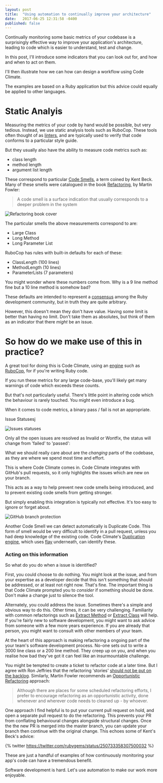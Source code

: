 ```yaml
---
layout: post
title:  "Using automation to continually improve your architecture"
date:   2017-06-25 12:31:58 -0400
published: false
---
```

Continually monitoring some basic metrics of your codebase is a surprisingly effective way to improve your application's architecture, leading to code which is easier to understand, test and change.

In this post, I'll introduce some indicators that you can look out for, and how and when to act on them.

I'll then illustrate how we can how can design a workflow using Code Climate.

The examples are based on a Ruby application but this advice could equally be applied to other languages.

# Static Analyis

Measuring the metrics of your code by hand would be possible, but very tedious.
Instead, we use static analysis tools such as RuboCop.
These tools often thought of as [linters](https://en.wikipedia.org/wiki/Lint_(software)), and are typically used to verify that code conforms to a particular style guide.

But they usually also have the ability to measure code metrics such as:

* class length
* method length
* argument list length

These correspond to particular [Code Smells](https://martinfowler.com/bliki/CodeSmell.html), a term coined by Kent Beck.
Many of these smells were catalogued in the book [Refactoring](https://martinfowler.com/books/refactoring.html), by Martin Fowler:

> A code smell is a surface indication that usually corresponds to a deeper problem in the system

![Refactoring book cover](/assets/images/refactoring.jpg)

The particular smells the above measurements correspond to are:

* Large Class
* Long Method
* Long Parameter List

RuboCop has rules with built-in defaults for each of these:

* ClassLength (100 lines)
* MethodLength (10 lines)
* ParameterLists (7 parameters)

You might wonder where these numbers come from.
Why is a 9 line method fine but a 10 line method is somehow bad?

These defaults are intended to represent a [consensus](https://github.com/bbatsov/ruby-style-guide) among the Ruby development community, but in truth they are quite arbitrary.

However, this doesn't mean they don't have value.
Having _some_ limit is better than having no limit.
Don't take them as absolutes, but think of them as an indicator that there *might* be an issue.

# So how do we make use of this in practice?

A great tool for doing this is Code Climate, using an [engine] such as [RuboCop](https://github.com/bbatsov/rubocop), for if you're writing Ruby code.

If you run these metrics for any large code-base, you'll likely get many warnings of code which exceeds these counts.

But that's not particularly useful.
There's little point in altering code which the behaviour is rarely touched.
You might even introduce a bug.

When it comes to code metrics, a binary pass / fail is not an appropriate.


Issue Statusesj

![Issues statuses](https://codeclimate.com/files/58c179ae33909a3e7800244d)

Only all the open issues are resolved as Invalid or Wontfix, the status will
change from 'failed' to 'passed':

What we should really care about are the *changing* parts of the codebase, as they are where we spend most time and effort.

This is where Code Climate comes in.
Code Climate integrates with GitHub's pull requests, so it only highlights the issues which are new on your branch.

This acts as a way to help prevent new code smells being introduced, and to prevent existing code smells from getting stronger.

But simply enabling this integration is typically not effective.
It's too easy to ignore or forget about.

![GitHub branch protection](/assets/images/branch-protection.png)

Another Code Smell we can detect automatically is Duplicate Code.
This form of smell would be very difficult to identify in a pull request, unless you had deep knowledge of the existing code.
Code Climate's [Duplication engine](codeclimate-duplicatio), which uses [flay](https://github.com/seattlerb/flay) underneath, can identify these.

### Acting on this information

So what do you do when a issue is identified?

First, you could choose to do nothing.
You might look at the issue, and from your expertise as a developer decide that this isn't something that should be addressed, or at least not right now.
That's fine.
The important thing is that Code Climate prompted you to *consider* if something should be done.
Don't make a change just to silence the tool.

Alternately, you could address the issue.
Sometimes there's a simple and obvious way to do this.
Other times, it can be very challenging.
Familiarity with common refactorings such as [Extract Method](https://refactoring.com/catalog/extractMethod.html) or [Extract Class](https://refactoring.com/catalog/extractClass.html) will help.
If you're fairly new to software development, you might want to ask advice from someone with a few more years experience.
If you are already that person, you might want to consult with other members of your team.

At the heart of this approach is making refactoring a ongoing part of the your team's software development process.
No-one sets out to write a 3000 line class or a 200 line method.
They creep up on you, and when you realise how bad they've got it can feel like an insurmountable challenge.

You might be tempted to create a ticket to refactor code at a later time.
But I agree with Ron Jeffries that the refactoring 'stories' [should not be put on the backlog](http://ronjeffries.com/xprog/articles/refactoring-not-on-the-backlog/).
Similarly, Martin Fowler recommends an [Opportunistic Refactoring](https://martinfowler.com/bliki/OpportunisticRefactoring.html) approach:

> Although there are places for some scheduled refactoring efforts, I prefer to encourage refactoring as an opportunistic activity, done whenever and wherever code needs to cleaned up - by whoever.

One approach I find helpful is to put your current pull request on hold, and open a separate pull request to do the refactoring.
This prevents your PR from conflating behavioural changes alongside structural changes.
Once the the new PR is merged into the master branch, you can update your branch then continue with the original change.
This echoes some of Kent's Beck's advice:

{% twitter https://twitter.com/rubygems/status/250733358307500032 %}

These are just a handful of examples of how continuously monitoring your app's code can have a tremendous benefit.

Software development is hard.
Let's use automation to make our work more enjoyable.

[engine]: https://docs.codeclimate.com/v1.0/docs/list-of-engines
